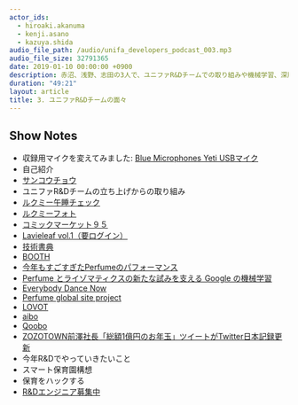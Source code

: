 ```yaml
---
actor_ids:
  - hiroaki.akanuma
  - kenji.asano
  - kazuya.shida
audio_file_path: /audio/unifa_developers_podcast_003.mp3
audio_file_size: 32791365
date: 2019-01-10 00:00:00 +0900
description: 赤沼、浅野、志田の3人で、ユニファR&Dチームでの取り組みや機械学習、深層学習、ロボットなどについて話しました。
duration: "49:21"
layout: article
title: 3. ユニファR&Dチームの面々
---
```


## Show Notes

- 収録用マイクを変えてみました: [Blue Microphones Yeti USBマイク](https://www.amazon.co.jp/gp/product/B002VA464S/)
- 自己紹介
- [サンコウチョウ](https://ja.wikipedia.org/wiki/%E3%82%B5%E3%83%B3%E3%82%B3%E3%82%A6%E3%83%81%E3%83%A7%E3%82%A6)
- ユニファR&Dチームの立ち上げからの取り組み
- [ルクミー午睡チェック](https://lookmee.jp/gosui/)
- [ルクミーフォト](https://lookmee.jp/photo/)
- [コミックマーケット９５](https://www.comiket.co.jp/info-a/C95/C95info.html#N200)
- [Lavieleaf vol.1（要ログイン）](https://webcatalog-free.circle.ms/Circle/14225168)
- [技術書典](https://techbookfest.org/)
- [BOOTH](https://booth.pm/ja/search/%E6%8A%80%E8%A1%93%E6%9B%B8)
- [今年もすごすぎたPerfumeのパフォーマンス](https://togetter.com/li/1303962)
- [Perfume とライゾマティクスの新たな試みを支える Google の機械学習](https://cloudplatform-jp.googleblog.com/2018/06/NHK-Perfume-TECHNOLOGY-Reframe-Your-Photo-Google-TensorFlow.html)
- [Everybody Dance Now](https://youtu.be/PCBTZh41Ris)
- [Perfume global site project](http://perfume-dev.github.io/)
- [LOVOT](https://lovot.life/)
- [aibo](https://aibo.sony.jp/)
- [Qoobo](https://qoobo.info/)
- [ZOZOTOWN前澤社長「総額1億円のお年玉」ツイートがTwitter日本記録更新](https://news.nicovideo.jp/watch/nw4568195)
- 今年R&Dでやっていきたいこと
- スマート保育園構想
- 保育をハックする
- [R&Dエンジニア募集中](https://recruit.jobcan.jp/unifa-e/show/2/17633)
